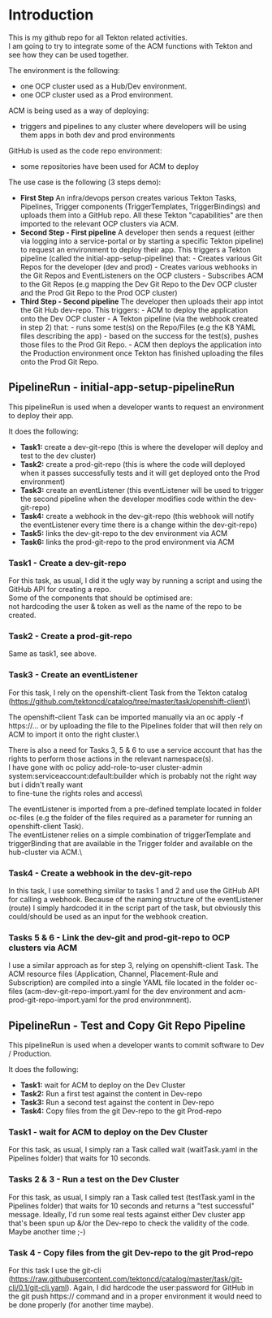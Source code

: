 # Introduction
This is my github repo for all Tekton related activities.\
I am going to try to integrate some of the ACM functions with Tekton and see how they can be used together.

The environment is the following:
   - one OCP cluster used as a Hub/Dev environment.
   - one OCP cluster used as a Prod environment.

ACM is being used as a way of deploying:
   - triggers and pipelines to any cluster where developers will be using them
apps in both dev and prod environments

GitHub is used as the code repo environment:
   - some repositories have been used for ACM to deploy 

The use case is the following (3 steps demo):
   - **First Step** An infra/devops person creates various Tekton Tasks, Pipelines, Trigger components (TriggerTemplates, TriggerBindings) and uploads them into a GitHub repo. All these Tekton "capabilities" are then imported to the relevant OCP clusters via ACM.
   - **Second Step - First pipeline** A developer then sends a request (either via logging into a service-portal or by starting a specific Tekton pipeline) to request an environment to deploy their app. This triggers a Tekton pipeline (called the initial-app-setup-pipeline) that:
         - Creates various Git Repos for the developer (dev and prod)
         - Creates various webhooks in the Git Repos and EventListeners on the OCP clusters
         - Subscribes ACM to the Git Repos (e.g mapping the Dev Git Repo to the Dev OCP cluster and the Prod Git Repo to the Prod OCP cluster)         
   - **Third Step - Second pipeline** The developer then uploads their app intot the Git Hub dev-repo. This triggers:
         - ACM to deploy the application onto the Dev OCP cluster
         - A Tekton pipeline (via the webhook created in step 2) that:
              - runs some test(s) on the Repo/Files (e.g the K8 YAML files describing the app)
              - based on the success for the test(s), pushes those files to the Prod Git Repo.
         - ACM then deploys the application into the Production environment once Tekton has finished uploading the files onto the Prod Git Repo. 

## PipelineRun - initial-app-setup-pipelineRun

This pipelineRun is used when a developer wants to request an environment to deploy their app.

It does the following:
   - **Task1:** create a dev-git-repo (this is where the developer will deploy and test to the dev cluster)
   - **Task2:** create a prod-git-repo (this is where the code will deployed when it passes successfully tests and it will get deployed onto the Prod environment)
   - **Task3:** create an eventListener (this eventListener will be used to trigger the second pipeline when the developer modifies code within the dev-git-repo)
   - **Task4:** create a webhook in the dev-git-repo (this webhook will notify the eventListener every time there is a change within the dev-git-repo)
   - **Task5:** links the dev-git-repo to the dev environment via ACM
   - **Task6:** links the prod-git-repo to the prod environment via ACM 



### Task1 - Create a dev-git-repo
For this task, as usual, I did it the ugly way by running a script and using the GitHub API for creating a repo.\
Some of the components that should be optimised are:\
not hardcoding the user & token as well as the name of the repo to be created.

### Task2 - Create a prod-git-repo
Same as task1, see above.

### Task3 - Create an eventListener
For this task, I rely on the openshift-client Task from the Tekton catalog (https://github.com/tektoncd/catalog/tree/master/task/openshift-client)\

The openshift-client Task can be imported manually via an oc apply -f https://... or by uploading the file to the Pipelines folder that will then rely on ACM to import it onto the right cluster.\

There is also a need for Tasks 3, 5 & 6 to use a service account that has the rights to perform those actions in the relevant namespace(s).\
I have gone with oc policy add-role-to-user cluster-admin system:serviceaccount:default:builder which is probably not the right way but i didn't really want\
to fine-tune the rights roles and access\

The eventListener is imported from a pre-defined template located in folder oc-files (e.g the folder of the files required as a parameter for running an openshift-client Task).\
The eventListener relies on a simple combination of triggerTemplate and triggerBinding that are available in the Trigger folder and available on the hub-cluster via ACM.\

### Task4 - Create a webhook in the dev-git-repo

In this task, I use something similar to tasks 1 and 2 and use the GitHub API for calling a webhook. Because of the naming structure of the eventListener (route) I simply hardcoded it in the script part of the task, but obviously this could/should be used as an input for the webhook creation.

### Tasks 5 & 6 - Link the dev-git and prod-git-repo to OCP clusters via ACM

I use a similar approach as for step 3, relying on openshift-client Task. The ACM resource files (Application, Channel, Placement-Rule and Subscription) are compiled into a single YAML file located in the folder oc-files (acm-dev-git-repo-import.yaml for the dev environment and acm-prod-git-repo-import.yaml for the prod environmnent).


## PipelineRun - Test and Copy Git Repo Pipeline

This pipelineRun is used when a developer wants to commit software to Dev / Production.

It does the following:
   - **Task1:** wait for ACM to deploy on the Dev Cluster 
   - **Task2:** Run a first test against the content in Dev-repo 
   - **Task3:** Run a second test against the content in Dev-repo
   - **Task4:** Copy files from the git Dev-repo to the git Prod-repo
 
 ### Task1 - wait for ACM to deploy on the Dev Cluster
For this task, as usual, I simply ran a Task called wait (waitTask.yaml in the Pipelines folder) that waits for 10 seconds.

 ### Tasks 2 & 3 - Run a test on the Dev Cluster
For this task, as usual, I simply ran a Task called test (testTask.yaml in the Pipelines folder) that waits for 10 seconds and returns a "test successful" message. Ideally, I'd run some real tests against either Dev cluster app that's been spun up &/or the Dev-repo to check the validity of the code. Maybe another time ;-)

### Task 4 - Copy files from the git Dev-repo to the git Prod-repo

For this task I use the git-cli (https://raw.githubusercontent.com/tektoncd/catalog/master/task/git-cli/0.1/git-cli.yaml).
Again, I did hardcode the user:password for GitHub in the git push https:// command and in a proper environment it would need to be done properly (for another time maybe). 


